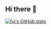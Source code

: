 ## Hi there 👋

[![hs's GitHub stats](https://github-readme-stats.vercel.app/api?username=hs)](https://github.com/anuraghazra/github-readme-stats)

<!--
**hseegr/hseegr** is a ✨ _special_ ✨ repository because its `README.md` (this file) appears on your GitHub profile.

Here are some ideas to get you started:

- 🔭 I’m currently working on ...
- 🌱 I’m currently learning ...
- 👯 I’m looking to collaborate on ...
- 🤔 I’m looking for help with ...
- 💬 Ask me about ...
- 📫 How to reach me: ...
- 😄 Pronouns: ...
- ⚡ Fun fact: ...
-->
